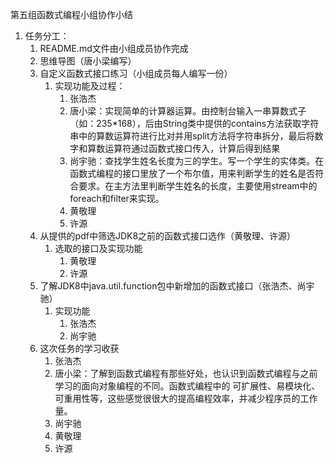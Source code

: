 第五组函数式编程小组协作小结

1. 任务分工：
   1. README.md文件由小组成员协作完成
   2. 思维导图（唐小梁编写）
   3. 自定义函数式接口练习（小组成员每人编写一份）
      1. 实现功能及过程：
         1. 张浩杰
         2. 唐小梁：实现简单的计算器运算。由控制台输入一串算数式子（如：235*168），后由String类中提供的contains方法获取字符串中的算数运算符进行比对并用split方法将字符串拆分，最后将数字和算数运算符通过函数式接口传入，计算后得到结果
         3. 尚宇驰：查找学生姓名长度为三的学生。写一个学生的实体类。在函数式编程的接口里放了一个布尔值，用来判断学生的姓名是否符合要求。在主方法里判断学生姓名的长度，主要使用stream中的foreach和filter来实现。
         4. 黄敬理
         5. 许源
   4. 从提供的pdf中筛选JDK8之前的函数式接口选作（黄敬理、许源）
      1. 选取的接口及实现功能
         1. 黄敬理
         2. 许源
   5. 了解JDK8中java.util.function包中新增加的函数式接口（张浩杰、尚宇驰）
      1. 实现功能
         1. 张浩杰
         2. 尚宇驰
   6. 这次任务的学习收获
      1. 张浩杰
      2. 唐小梁：了解到函数式编程有那些好处，也认识到函数式编程与之前学习的面向对象编程的不同。函数式编程中的 可扩展性、易模块化、可重用性等，这些感觉很很大的提高编程效率，并减少程序员的工作量。
      3. 尚宇驰
      4. 黄敬理
      5. 许源